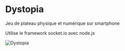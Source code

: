 # Dystopia

Jeu de plateau physique et numérique sur smartphone

Utilise le framework socket.io avec node.js

![Dystopia](https://raw.githubusercontent.com/WillOow/Dystopia/plateau.png)
